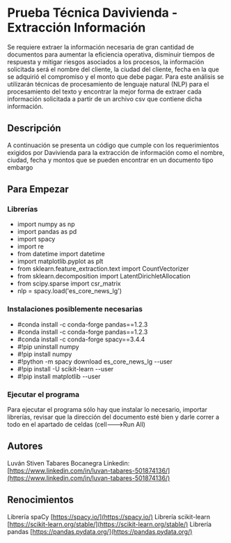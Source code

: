 # Prueba Técnica Davivienda - Extracción Información

Se requiere extraer la información necesaria de gran cantidad de documentos para aumentar la eficiencia operativa, disminuir tiempos de respuesta y mitigar riesgos asociados a los procesos, la información solicitada será el nombre del cliente, la ciudad del cliente, fecha en la que se adquirió el compromiso y el monto que debe pagar. Para este análisis se utilizarán técnicas de procesamiento de lenguaje natural (NLP) para el procesamiento del texto y encontrar la mejor forma de extraer cada información solicitada a partir de un archivo csv que contiene dicha información.

## Descripción

A continuación se presenta un código que cumple con los requerimientos exigidos por Davivienda para la extracción de información como el nombre, ciudad, fecha y montos que se pueden encontrar en un documento tipo embargo

## Para Empezar

### Librerías

 - import numpy as np
 - import pandas as pd
 - import spacy
 - import re
 - from datetime import datetime
 - import matplotlib.pyplot as plt
 - from sklearn.feature_extraction.text import CountVectorizer
 - from sklearn.decomposition import LatentDirichletAllocation
 - from scipy.sparse import csr_matrix
 - nlp = spacy.load('es_core_news_lg')

### Instalaciones posiblemente necesarias

 - #conda install -c conda-forge pandas==1.2.3
 - #conda install -c conda-forge pandas==1.2.3
 - #conda install -c conda-forge spacy==3.4.4
 - #!pip uninstall numpy
 - #!pip install numpy
 - #!python -m spacy download es_core_news_lg --user
 - #!pip install -U scikit-learn --user
 - #!pip install matplotlib --user


### Ejecutar el programa

Para ejecutar el programa sólo hay que instalar lo necesario, importar librerías, revisar que la dirección del documento esté bien y darle correr a todo en el apartado de celdas (cell--->Run All)


## Autores

Luván Stiven Tabares Bocanegra
Linkedin: [https://www.linkedin.com/in/luvan-tabares-501874136/](https://www.linkedin.com/in/luvan-tabares-501874136/)


## Renocimientos

Librería spaCy [https://spacy.io/](https://spacy.io/)
Librería scikit-learn [https://scikit-learn.org/stable/](https://scikit-learn.org/stable/)
Librería pandas [https://pandas.pydata.org/](https://pandas.pydata.org/)
